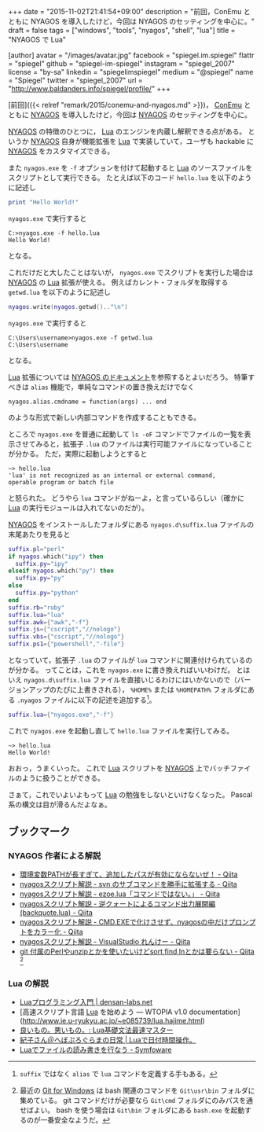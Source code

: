 +++
date = "2015-11-02T21:41:54+09:00"
description = "前回，ConEmu とともに NYAGOS を導入したけど，今回は NYAGOS のセッティングを中心に。"
draft = false
tags = ["windows", "tools", "nyagos", "shell", "lua"]
title = "NYAGOS で Lua"

[author]
  avatar = "/images/avatar.jpg"
  facebook = "spiegel.im.spiegel"
  flattr = "spiegel"
  github = "spiegel-im-spiegel"
  instagram = "spiegel_2007"
  license = "by-sa"
  linkedin = "spiegelimspiegel"
  medium = "@spiegel"
  name = "Spiegel"
  twitter = "spiegel_2007"
  url = "http://www.baldanders.info/spiegel/profile/"
+++

[前回]({{< relref "remark/2015/conemu-and-nyagos.md" >}})， [ConEmu] とともに [NYAGOS] を導入したけど，今回は [NYAGOS] のセッティングを中心に。

[NYAGOS] の特徴のひとつに， [Lua] のエンジンを内蔵し解釈できる点がある。
というか [NYAGOS] 自身が機能拡張を [Lua] で実装していて，ユーザも hackable に [NYAGOS] をカスタマイズできる。

また `nyagos.exe` を `-f` オプションを付けて起動すると [Lua] のソースファイルをスクリプトとして実行できる。
たとえば以下のコード `hello.lua` を以下のように記述し

```lua
print "Hello World!"
```

`nyagos.exe` で実行すると

```
C:>nyagos.exe -f hello.lua
Hello World!
```

となる。

これだけだと大したことはないが， `nyagos.exe` でスクリプトを実行した場合は [NYAGOS] の [Lua] 拡張が使える。
例えばカレント・フォルダを取得する `getwd.lua` を以下のように記述し

```lua
nyagos.write(nyagos.getwd().."\n")
```

`nyagos.exe` で実行すると

```
C:\Users\username>nyagos.exe -f getwd.lua
C:\Users\username
```

となる。

[Lua] 拡張については [NYAGOS のドキュメント](https://github.com/zetamatta/nyagos/blob/master/Doc/nyagos_ja.md)を参照するとよいだろう。
特筆すべきは `alias` 機能で，単純なコマンドの置き換えだけでなく

```
nyagos.alias.cmdname = function(args) ... end
```

のような形式で新しい内部コマンドを作成することもできる。

ところで `nyagos.exe` を普通に起動して `ls -oF` コマンドでファイルの一覧を表示させてみると，拡張子 `.lua` のファイルは実行可能ファイルになっていることが分かる。
ただ，実際に起動しようとすると

```
~> hello.lua
'lua' is not recognized as an internal or external command,
operable program or batch file
```

と怒られた。
どうやら `lua` コマンドがねーよ，と言っているらしい（確かに [Lua] の実行モジュールは入れてないのだが）。

[NYAGOS] をインストールしたフォルダにある `nyagos.d\suffix.lua` ファイルの末尾あたりを見ると

```lua
suffix.pl="perl"
if nyagos.which("ipy") then
  suffix.py="ipy"
elseif nyagos.which("py") then
  suffix.py="py"
else
  suffix.py="python"
end
suffix.rb="ruby"
suffix.lua="lua"
suffix.awk={"awk","-f"}
suffix.js={"cscript","//nologo"}
suffix.vbs={"cscript","//nologo"}
suffix.ps1={"powershell","-file"}
```

となっていて，拡張子 `.lua` のファイルが `lua` コマンドに関連付けられているのが分かる。
ってことは，これを `nyagos.exe` に書き換えればいいわけだ。
とはいえ `nyagos.d\suffix.lua` ファイルを直接いじるわけにはいかないので（バージョンアップのたびに上書きされる）， `%HOME%` または `%HOMEPATH%` フォルダにある `.nyagos` ファイルに以下の記述を追加する[^a]。

 [^a]: `suffix` ではなく `alias` で `lua` コマンドを定義する手もある。

 ```lua
 suffix.lua={"nyagos.exe","-f"}
 ```

これで `nyagos.exe` を起動し直して `hello.lua` ファイルを実行してみる。

```
~> hello.lua
Hello World!
```

おおっ，うまくいった。
これで [Lua] スクリプトを [NYAGOS] 上でバッチファイルのように扱うことができる。

さぁて，これでいよいよもって [Lua] の勉強をしないといけなくなった。
Pascal 系の構文は目が滑るんだよなぁ。

## ブックマーク

### NYAGOS 作者による解説

- [環境変数PATHが長すぎて、追加したパスが有効にならないぜ！ - Qiita](http://qiita.com/zetamatta/items/a49e3a40201511128508)
- [nyagosスクリプト解説 - svn のサブコマンドを勝手に拡張する - Qiita](http://qiita.com/zetamatta/items/c4ad3cc55c5afa74da63)
- [nyagosスクリプト解説 - ezoe.lua「コマンドではない。」 - Qiita](http://qiita.com/zetamatta/items/29a85695813926cafd2c)
- [nyagosスクリプト解説 - 逆クォートによるコマンド出力展開編(backquote.lua) - Qiita](http://qiita.com/zetamatta/items/cdff310f53faf3369e48)
- [nyagosスクリプト解説 - CMD.EXEで化けさせず、nyagosの中だけプロンプトをカラー化 - Qiita](http://qiita.com/zetamatta/items/c08586c85fa73c182a7a)
- [nyagosスクリプト解説 - VisualStudio れんけー - Qiita](http://qiita.com/zetamatta/items/89a907f4bd46d1750c31)
- [git 付属のPerlやunzipとかを使いたいけどsort,find,lnとかは要らない - Qiita](http://qiita.com/zetamatta/items/1fe83f736b0254e02415) [^b]

[^b]: 最近の [Git for Windows](https://git-for-windows.github.io/) は bash 関連のコマンドを `Git\usr\bin` フォルダに集めている。 git コマンドだけが必要なら `Git\cmd` フォルダにのみパスを通せばよい。 bash を使う場合は `Git\bin` フォルダにある `bash.exe` を起動するのが一番安全なようだ。

### Lua の解説

- [Luaプログラミング入門 | densan-labs.net](http://densan-labs.net/tech/lua/index.html)
- [高速スクリプト言語 [Lua] を始めよう — WTOPIA v1.0 documentation](http://www.ie.u-ryukyu.ac.jp/~e085739/lua.hajime.html)
- [良いもの。悪いもの。: Lua基礎文法最速マスター](http://handasse.blogspot.com/2010/02/lua.html)
- [紀子さん＠へぼぷろぐらまの日常 | Luaで日付時間操作。](http://noriko3.blog42.fc2.com/blog-entry-128.html)
- [Luaでファイルの読み書きを行なう - Symfoware](http://symfoware.blog68.fc2.com/blog-entry-454.html)

[ConEmu]: https://conemu.github.io/ "ConEmu - Handy Windows Terminal"
[NYAGOS]: http://www.nyaos.org/index.cgi?p=NYAGOS "NYAOS.ORG - NYAGOS"
[Lua]: http://www.lua.org/ "The Programming Language Lua"
